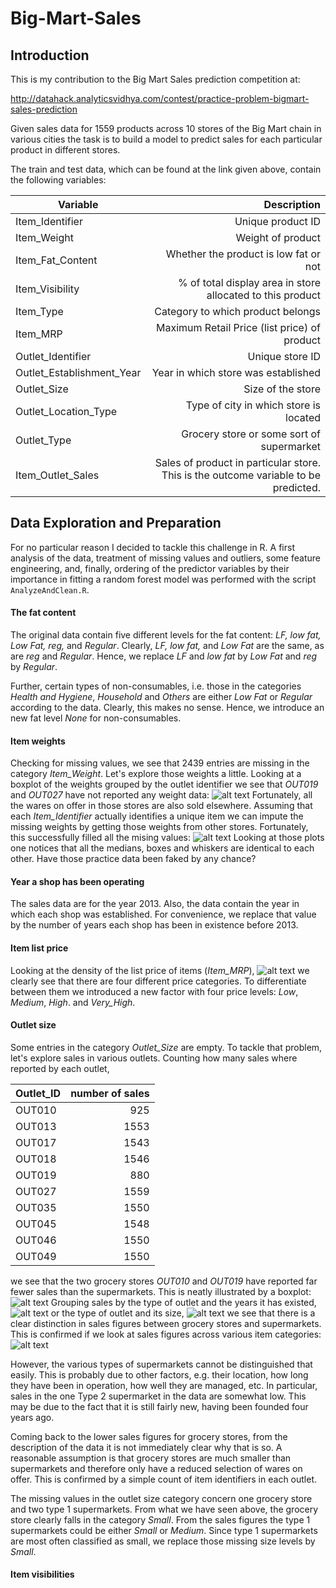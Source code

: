 # Big-Mart-Sales

## Introduction

This is my contribution to the Big Mart Sales prediction competition at:

http://datahack.analyticsvidhya.com/contest/practice-problem-bigmart-sales-prediction

Given sales data for 1559 products across 10 stores of the Big Mart chain in various cities the task is to build a model to predict sales for each particular product in different stores.

The train and test data, which can be found at the link given above, contain the following variables:

| Variable | Description |
|----------|------------:|
| Item_Identifier | Unique product ID|
| Item_Weight | Weight of product |
| Item_Fat_Content | Whether the product is low fat or not|
| Item_Visibility | % of total display area in store allocated to this product |
| Item_Type | Category to which product belongs|
| Item_MRP | Maximum Retail Price (list price) of product|
| Outlet_Identifier | Unique store ID |
| Outlet_Establishment_Year | Year in which store was established|
| Outlet_Size | Size of the store|
| Outlet_Location_Type | Type of city in which store is located|
| Outlet_Type | Grocery store or some sort of supermarket|
| Item_Outlet_Sales| Sales of product in particular store. This is the outcome variable to be predicted.|

## Data Exploration and Preparation
For no particular reason I decided to tackle this challenge in R. A first analysis of the data, treatment of missing values and outliers, some feature engineering, and, finally, ordering of the predictor variables by their importance in fitting a random forest model was performed with the script `AnalyzeAndClean.R`.

#### The fat content
The original data contain five different levels for the fat content: *LF, low fat, Low Fat, reg,* and *Regular*. Clearly, *LF, low fat,* and *Low Fat* are the same, as are *reg* and *Regular*. Hence, we replace *LF* and *low fat* by *Low Fat* and *reg* by *Regular*.

Further, certain types of non-consumables, i.e. those in the categories *Health and Hygiene*, *Household* and *Others* are either *Low Fat* or *Regular* according to the data. Clearly, this makes no sense. Hence, we introduce an new fat level *None* for non-consumables.

#### Item weights
Checking for missing values, we see that 2439 entries are missing in the category *Item_Weight*. Let's explore those weights a little.
Looking at a boxplot of the weights grouped by the outlet identifier we see that *OUT019* and *OUT027* have not reported any weight data:
![alt text](https://github.com/MichaelPluemacher/Big-Mart-Sales/blob/master/Graphs/Weight_vs_Outlet_1.png)
Fortunately, all the wares on offer in those stores are also sold elsewhere. Assuming that each *Item_Identifier* actually identifies a unique item we can impute the missing weights by getting those weights from other stores. Fortunately, this successfully filled all the mising values:
![alt text](https://github.com/MichaelPluemacher/Big-Mart-Sales/blob/master/Graphs/Weight_vs_Outlet_2.png)
Looking at those plots one notices that all the medians, boxes and whiskers are identical to each other. Have those practice data been faked by any chance?

#### Year a shop has been operating
The sales data are for the year 2013. Also, the data contain the year in which each shop was established. For convenience, we replace that value by the number of years each shop has been in existence before 2013.

#### Item list price
Looking at the density of the list price of items (*Item_MRP*),
![alt text](https://github.com/MichaelPluemacher/Big-Mart-Sales/blob/master/Graphs/Item_MRP_Density.png)
we clearly see that there are four different price categories. To differentiate between them we introduced a new factor with four price levels: *Low*, *Medium*, *High*. and *Very_High*.

#### Outlet size
Some entries in the category *Outlet_Size* are empty. To tackle that problem, let's explore sales in various outlets. Counting how many sales where reported by each outlet,

| Outlet_ID | number of sales |
|-----------|----------------:|
| OUT010 |  925 |
| OUT013 | 1553 |
| OUT017 | 1543 |
| OUT018 | 1546 |
| OUT019 |  880 |
| OUT027 | 1559 |
| OUT035 | 1550 |
| OUT045 | 1548 |
| OUT046 | 1550 |
| OUT049 | 1550 |

we see that the two grocery stores *OUT010* and *OUT019* have reported far fewer sales than the supermarkets. This is neatly illustrated by a boxplot:
![alt text](https://github.com/MichaelPluemacher/Big-Mart-Sales/blob/master/Graphs/Sales_vs_OutletID.png)
Grouping sales by the type of outlet and the years it has existed,
![alt text](https://github.com/MichaelPluemacher/Big-Mart-Sales/blob/master/Graphs/Sales_vs_OutletType_1.png)
or the type of outlet and its size,
![alt text](https://github.com/MichaelPluemacher/Big-Mart-Sales/blob/master/Graphs/Sales_vs_OutletType_2.png)
we see that there is a clear distinction in sales figures between grocery stores and supermarkets. This is confirmed if we look at sales figures across various item categories:
![alt text](https://github.com/MichaelPluemacher/Big-Mart-Sales/blob/master/Graphs/Sales_vs_ItemType_2.png)

However, the various types of supermarkets cannot be distinguished that easily. This is probably due to other factors, e.g. their location, how long they have been in operation, how well they are managed, etc. In particular, sales in the one Type 2 supermarket in the data are somewhat low. This may be due to the fact that it is still fairly new, having been founded four years ago.

Coming back to the lower sales figures for grocery stores, from the description of the data it is not immediately clear why that is so. A reasonable assumption is that grocery stores are much smaller than supermarkets and therefore only have a reduced selection of wares on offer. This is confirmed by a simple count of item identifiers in each outlet.

The missing values in the outlet size category concern one grocery store and two type 1 supermarkets. From what we have seen above, the grocery store clearly falls in the category *Small*. From the sales figures the type 1 supermarkets could be either *Small* or *Medium*. Since type 1 supermarkets are most often classified as small, we replace those missing size levels by *Small*. 

#### Item visibilities






